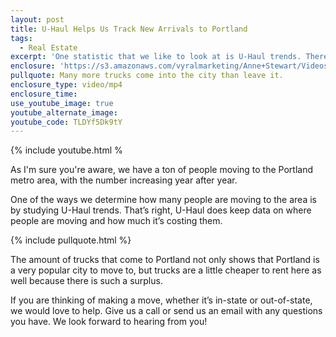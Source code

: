 ```yaml
---
layout: post
title: U-Haul Helps Us Track New Arrivals to Portland
tags:
  - Real Estate
excerpt: 'One statistic that we like to look at is U-Haul trends. There are a ton of trucks coming into the city, but few are leaving.'
enclosure: 'https://s3.amazonaws.com/vyralmarketing/Anne+Stewart/Videos/Videos+Oct-Dec+2016/U-Haul+and+Moving+Trends.mp4'
pullquote: Many more trucks come into the city than leave it.
enclosure_type: video/mp4
enclosure_time:
use_youtube_image: true
youtube_alternate_image:
youtube_code: TLDYf5Dk9tY
---
```



{% include youtube.html %</p><p>As I'm sure you're aware, we have a ton of people moving to the Portland metro area, with the number increasing year after year.&nbsp;</p><p>One of the ways we determine how many people are moving to the area is by studying U-Haul trends. That&rsquo;s right, U-Haul does keep data on where people are moving and how much it&rsquo;s costing them.&nbsp;</p><p>{% include pullquote.html %}

The amount of trucks that come to Portland not only shows that Portland is a very popular city to move to, but trucks are a little cheaper to rent here as well because there is such a surplus.

If you are thinking of making a move, whether it’s in-state or out-of-state, we would love to help. Give us a call or send us an email with any questions you have. We look forward to hearing from you!